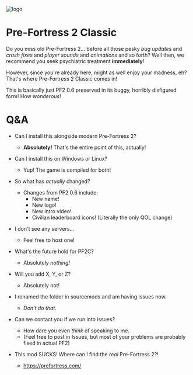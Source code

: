 ![logo](https://i.imgur.com/nRyE9fT.png)

# Pre-Fortress 2 Classic

Do you miss old Pre-Fortress 2... before all those pesky *bug updates* and *crash fixes* and *player sounds* and *animations* and so forth? Well then, we recommend you seek psychiatric treatment **immediately**!

However, since you're already here, might as well enjoy your madness, eh? That's where Pre-Fortress 2 Classic comes in!

This is basically just PF2 0.6 preserved in its buggy, horribly disfigured form! How *wonderous*!


# Q&A


- Can I install this alongside modern Pre-Fortress 2?
  - **Absolutely!** That's the entire point of this, actually!

- Can I install this on Windows or Linux?
  - Yup! The game is compiled for both!
 
- So what has *actually* changed?
  - Changes from PF2 0.6 include:
	  - New name!
    - New logo!
    - New intro video!
    - Civilian leaderboard icons! (Literally the only QOL change)


- I don't see any servers...
  - Feel free to host one!

- What's the future hold for PF2C?
  - Absolutely *nothing!*
 
- Will you add X, Y, or Z?
  - Absolutely not!

- I renamed the folder in sourcemods and am having issues now.
  - *Don't do that.*
 
- Can we contact you if we run into issues?
  - How dare you even *think* of speaking to me.
  - (Feel free to post in Issues, but most of your problems are probably fixed in actual PF2)
 
- This mod SUCKS! Where can I find the *real* Pre-Fortress 2?!
  - https://prefortress.com/
